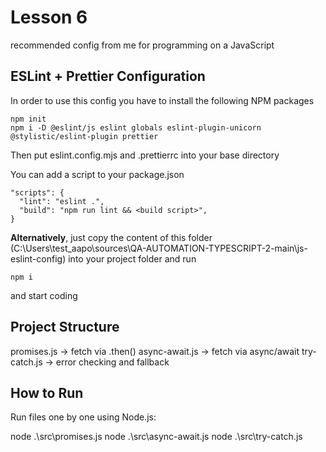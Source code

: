 # Lesson 6
recommended config from me for programming on a JavaScript

## ESLint + Prettier Configuration

In order to use this config you have to install the following NPM packages
```
npm init
npm i -D @eslint/js eslint globals eslint-plugin-unicorn @stylistic/eslint-plugin prettier
```

Then put eslint.config.mjs and .prettierrc into your base directory

You can add a script to your package.json
```
"scripts": {
  "lint": "eslint .",
  "build": "npm run lint && <build script>",
}
```

**Alternatively**, just copy the content of this folder (C:\Users\test_aapo\sources\QA-AUTOMATION-TYPESCRIPT-2-main\js-eslint-config) into your project folder and run
```
npm i
```
and start coding

## Project Structure
promises.js → fetch via .then()
async-await.js → fetch via async/await
try-catch.js → error checking and fallback


## How to Run
Run files one by one using Node.js:

node .\src\promises.js
node .\src\async-await.js
node .\src\try-catch.js